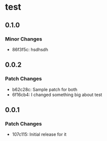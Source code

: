 # test

## 0.1.0

### Minor Changes

- 86f3f5c: hsdhsdh

## 0.0.2

### Patch Changes

- b62c28c: Sample patch for both
- 6f16cb4: I changed something big about test

## 0.0.1

### Patch Changes

- 107c115: Initial release for it
